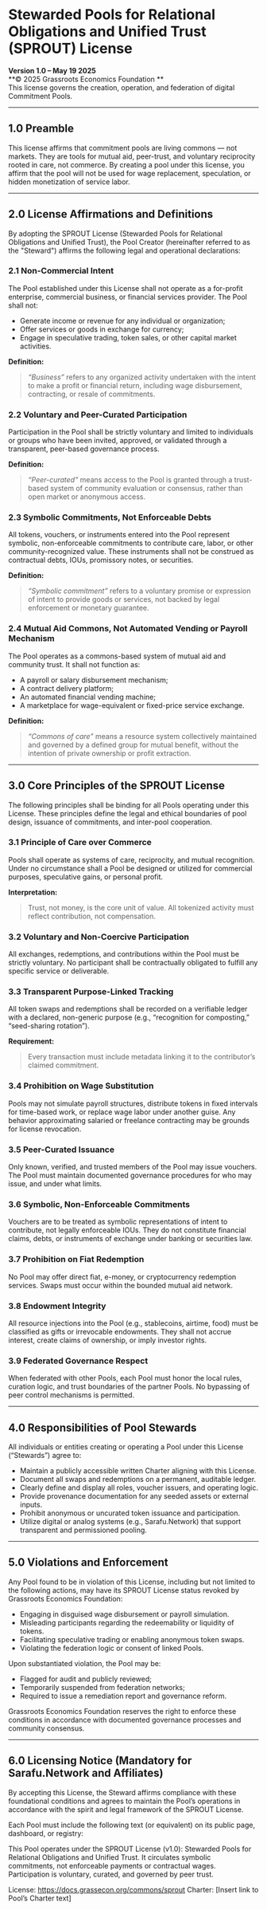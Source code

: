 # Stewarded Pools for Relational Obligations and Unified Trust (SPROUT) License 
**Version 1.0 – May 19 2025**  
**© 2025 Grassroots Economics Foundation **  
This license governs the creation, operation, and federation of digital Commitment Pools.

---

## 1.0 Preamble

This license affirms that commitment pools are living commons — not markets. They are tools for mutual aid, peer-trust, and voluntary reciprocity rooted in care, not commerce. By creating a pool under this license, you affirm that the pool will not be used for wage replacement, speculation, or hidden monetization of service labor.

---

## 2.0 License Affirmations and Definitions

By adopting the SPROUT License (Stewarded Pools for Relational Obligations and Unified Trust), the Pool Creator (hereinafter referred to as the "Steward") affirms the following legal and operational declarations:

### 2.1 Non-Commercial Intent

The Pool established under this License shall not operate as a for-profit enterprise, commercial business, or financial services provider. The Pool shall not:
- Generate income or revenue for any individual or organization;
- Offer services or goods in exchange for currency;
- Engage in speculative trading, token sales, or other capital market activities.

**Definition:**
> *“Business”* refers to any organized activity undertaken with the intent to make a profit or financial return, including wage disbursement, contracting, or resale of commitments.

### 2.2 Voluntary and Peer-Curated Participation

Participation in the Pool shall be strictly voluntary and limited to individuals or groups who have been invited, approved, or validated through a transparent, peer-based governance process.

**Definition:**
> *“Peer-curated”* means access to the Pool is granted through a trust-based system of community evaluation or consensus, rather than open market or anonymous access.

### 2.3 Symbolic Commitments, Not Enforceable Debts

All tokens, vouchers, or instruments entered into the Pool represent symbolic, non-enforceable commitments to contribute care, labor, or other community-recognized value. These instruments shall not be construed as contractual debts, IOUs, promissory notes, or securities.

**Definition:**
> *“Symbolic commitment”* refers to a voluntary promise or expression of intent to provide goods or services, not backed by legal enforcement or monetary guarantee.

### 2.4 Mutual Aid Commons, Not Automated Vending or Payroll Mechanism

The Pool operates as a commons-based system of mutual aid and community trust. It shall not function as:
- A payroll or salary disbursement mechanism;
- A contract delivery platform;
- An automated financial vending machine;
- A marketplace for wage-equivalent or fixed-price service exchange.

**Definition:**
> *“Commons of care”* means a resource system collectively maintained and governed by a defined group for mutual benefit, without the intention of private ownership or profit extraction.

---

## 3.0 Core Principles of the SPROUT License

The following principles shall be binding for all Pools operating under this License. These principles define the legal and ethical boundaries of pool design, issuance of commitments, and inter-pool cooperation.

### 3.1 Principle of Care over Commerce

Pools shall operate as systems of care, reciprocity, and mutual recognition. Under no circumstance shall a Pool be designed or utilized for commercial purposes, speculative gains, or personal profit.

**Interpretation:**  
> Trust, not money, is the core unit of value. All tokenized activity must reflect contribution, not compensation.

### 3.2 Voluntary and Non-Coercive Participation

All exchanges, redemptions, and contributions within the Pool must be strictly voluntary. No participant shall be contractually obligated to fulfill any specific service or deliverable.

### 3.3 Transparent Purpose-Linked Tracking

All token swaps and redemptions shall be recorded on a verifiable ledger with a declared, non-generic purpose (e.g., “recognition for composting,” “seed-sharing rotation”).

**Requirement:**  
> Every transaction must include metadata linking it to the contributor’s claimed commitment.

### 3.4 Prohibition on Wage Substitution

Pools may not simulate payroll structures, distribute tokens in fixed intervals for time-based work, or replace wage labor under another guise. Any behavior approximating salaried or freelance contracting may be grounds for license revocation.

### 3.5 Peer-Curated Issuance

Only known, verified, and trusted members of the Pool may issue vouchers. The Pool must maintain documented governance procedures for who may issue, and under what limits.

### 3.6 Symbolic, Non-Enforceable Commitments

Vouchers are to be treated as symbolic representations of intent to contribute, not legally enforceable IOUs. They do not constitute financial claims, debts, or instruments of exchange under banking or securities law.

### 3.7 Prohibition on Fiat Redemption

No Pool may offer direct fiat, e-money, or cryptocurrency redemption services. Swaps must occur within the bounded mutual aid network.

### 3.8 Endowment Integrity

All resource injections into the Pool (e.g., stablecoins, airtime, food) must be classified as gifts or irrevocable endowments. They shall not accrue interest, create claims of ownership, or imply investor rights.

### 3.9 Federated Governance Respect

When federated with other Pools, each Pool must honor the local rules, curation logic, and trust boundaries of the partner Pools. No bypassing of peer control mechanisms is permitted.

---

## 4.0 Responsibilities of Pool Stewards

All individuals or entities creating or operating a Pool under this License (“Stewards”) agree to:

- Maintain a publicly accessible written Charter aligning with this License.
- Document all swaps and redemptions on a permanent, auditable ledger.
- Clearly define and display all roles, voucher issuers, and operating logic.
- Provide provenance documentation for any seeded assets or external inputs.
- Prohibit anonymous or uncurated token issuance and participation.
- Utilize digital or analog systems (e.g., Sarafu.Network) that support transparent and permissioned pooling.

---

## 5.0 Violations and Enforcement

Any Pool found to be in violation of this License, including but not limited to the following actions, may have its SPROUT License status revoked by Grassroots Economics Foundation:

- Engaging in disguised wage disbursement or payroll simulation.
- Misleading participants regarding the redeemability or liquidity of tokens.
- Facilitating speculative trading or enabling anonymous token swaps.
- Violating the federation logic or consent of linked Pools.

Upon substantiated violation, the Pool may be:

- Flagged for audit and publicly reviewed;
- Temporarily suspended from federation networks;
- Required to issue a remediation report and governance reform.

Grassroots Economics Foundation reserves the right to enforce these conditions in accordance with documented governance processes and community consensus.

---

## 6.0 Licensing Notice (Mandatory for Sarafu.Network and Affiliates)

By accepting this License, the Steward affirms compliance with these foundational conditions and agrees to maintain the Pool’s operations in accordance with the spirit and legal framework of the SPROUT License.


Each Pool must include the following text (or equivalent) on its public page, dashboard, or registry:

This Pool operates under the SPROUT License (v1.0): Stewarded Pools for Relational Obligations and Unified Trust. It circulates symbolic commitments, not enforceable payments or contractual wages. Participation is voluntary, curated, and governed by peer trust.

License: https://docs.grassecon.org/commons/sprout
Charter: [Insert link to Pool’s Charter text]

